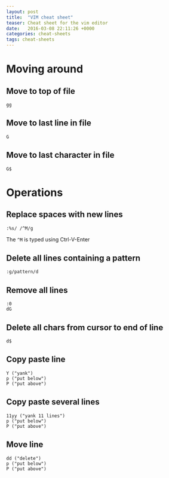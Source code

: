 ```yaml
---
layout: post
title:  "VIM cheat sheet"
teaser: Cheat sheet for the vim editor
date:   2016-03-08 22:11:26 +0000
categories: cheat-sheets
tags: cheat-sheets
---
```


# Moving around

## Move to top of file

    gg
    
## Move to last line in file

    G
    
## Move to last character in file

    G$

# Operations

## Replace spaces with new lines

    :%s/ /^M/g    

The `^M` is typed using Ctrl-V-Enter

## Delete all lines containing a pattern

    :g/pattern/d

## Remove all lines

    :0
    dG
    
## Delete all chars from cursor to end of line

    d$
    
## Copy paste line
```shell
Y ("yank")
p ("put below")
P ("put above")
```

## Copy paste several lines
```shell
11yy ("yank 11 lines")
p ("put below")
P ("put above")
```

## Move line
```shell
dd ("delete")
p ("put below")
P ("put above")
```
    
